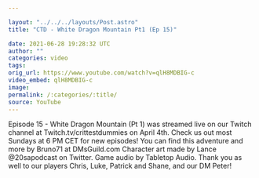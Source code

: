 ```yaml
---

layout: "../../../layouts/Post.astro"
title: "CTD - White Dragon Mountain Pt1 (Ep 15)"

date: 2021-06-28 19:28:32 UTC
author: ""
categories: video
tags: 
orig_url: https://www.youtube.com/watch?v=qlH8MDBIG-c
video_embed: qlH8MDBIG-c
image:
permalink: /:categories/:title/
source: YouTube
---
```

Episode 15 - White Dragon Mountain (Pt 1) was streamed live on our Twitch channel at Twitch.tv/crittestdummies on April 4th. Check us out most Sundays at 6 PM CET for new episodes! You can find this adventure and more by Bruno71 at DMsGuild.com Character art made by Lance @20sapodcast on Twitter. Game audio by Tabletop Audio. Thank you as well to our players Chris, Luke, Patrick and Shane, and our DM Peter!